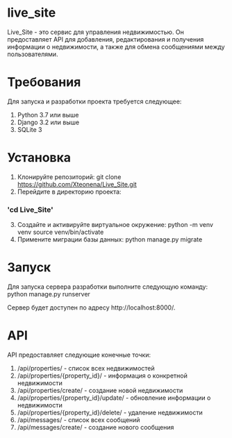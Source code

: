 # live_site

Live_Site - это сервис для управления недвижимостью. Он предоставляет API для добавления, редактирования и получения информации о недвижимости, а также для обмена сообщениями между пользователями.

# Требования

Для запуска и разработки проекта требуется следующее:

1. Python 3.7 или выше
2. Django 3.2 или выше
3. SQLite 3

# Установка

1. Клонируйте репозиторий:
git clone https://github.com/Xteonena/Live_Site.git
2. Перейдите в директорию проекта:
### 'cd Live_Site'
3. Создайте и активируйте виртуальное окружение:
python -m venv venv
source venv/bin/activate
4. Примените миграции базы данных:
python manage.py migrate

# Запуск
Для запуска сервера разработки выполните следующую команду:
python manage.py runserver

Сервер будет доступен по адресу http://localhost:8000/.

# API

API предоставляет следующие конечные точки:
1. /api/properties/ - список всех недвижимостей
2. /api/properties/{property_id}/ - информация о конкретной недвижимости
3. /api/properties/create/ - создание новой недвижимости
4. /api/properties/{property_id}/update/ - обновление информации о недвижимости
5. /api/properties/{property_id}/delete/ - удаление недвижимости
6. /api/messages/ - список всех сообщений
7. /api/messages/create/ - создание нового сообщения

